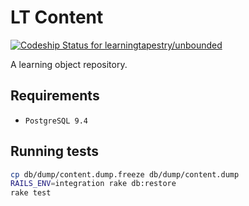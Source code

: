 # LT Content

[ ![Codeship Status for learningtapestry/unbounded](https://codeship.com/projects/bae631f0-5a22-0133-cd42-72256058fde0/status?branch=master)](https://codeship.com/projects/110252)

A learning object repository.

## Requirements

* `PostgreSQL 9.4`

## Running tests

```bash
cp db/dump/content.dump.freeze db/dump/content.dump
RAILS_ENV=integration rake db:restore
rake test
```
